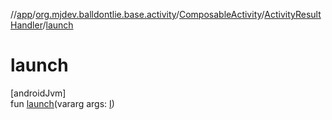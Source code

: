 //[app](../../../../index.md)/[org.mjdev.balldontlie.base.activity](../../index.md)/[ComposableActivity](../index.md)/[ActivityResultHandler](index.md)/[launch](launch.md)

# launch

[androidJvm]\
fun [launch](launch.md)(vararg args: [I](index.md))
